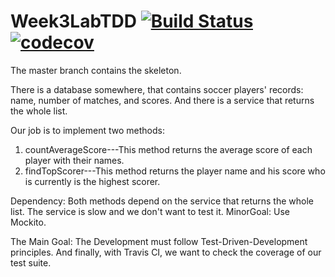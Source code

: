 # Week3LabTDD [![Build Status](https://travis-ci.org/hiufungk/Week3LabTDD.svg?branch=master)](https://travis-ci.org/hiufungk/Week3LabTDD) [![codecov](https://codecov.io/gh/hiufungk/Week3LabTDD/branch/master/graph/badge.svg)](https://codecov.io/gh/hiufungk/Week3LabTDD)


The master branch contains the skeleton. 

There is a database somewhere, that contains soccer players' records: name, number of matches, and scores. 
And there is a service that returns the whole list. 

Our job is to implement two methods:

1) countAverageScore---This method returns the average score of each player with their names. 
2) findTopScorer---This method returns the player name and his score who is currently is the highest scorer. 

Dependency: Both methods depend on the service that returns the whole list. The service is slow and we don't 
want to test it. 
MinorGoal: Use Mockito. 

The Main Goal: The Development must follow Test-Driven-Development principles. 
And finally, with Travis CI, we want to check the coverage of our test suite. 

